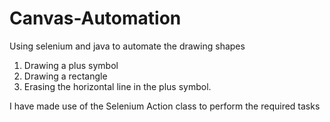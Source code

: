 # Canvas-Automation

Using selenium and java to automate the drawing shapes

1. Drawing a plus symbol
2. Drawing a rectangle
3. Erasing the horizontal line in the plus symbol.

I have made use of the Selenium Action class to perform the required tasks
